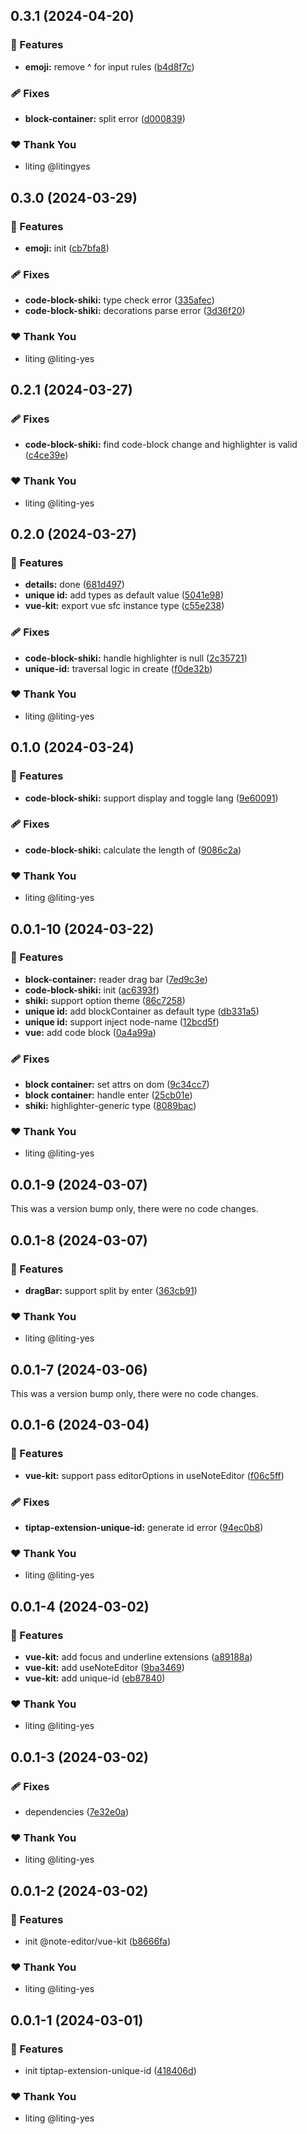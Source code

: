 ## 0.3.1 (2024-04-20)


### 🚀 Features

- **emoji:** remove ^ for input rules ([b4d8f7c](https://github.com/litingyes/note-editor/commit/b4d8f7c))

### 🩹 Fixes

- **block-container:** split error ([d000839](https://github.com/litingyes/note-editor/commit/d000839))

### ❤️  Thank You

- liting @litingyes

## 0.3.0 (2024-03-29)


### 🚀 Features

- **emoji:** init ([cb7bfa8](https://github.com/liting-yes/note-editor/commit/cb7bfa8))

### 🩹 Fixes

- **code-block-shiki:** type check error ([335afec](https://github.com/liting-yes/note-editor/commit/335afec))
- **code-block-shiki:** decorations parse error ([3d36f20](https://github.com/liting-yes/note-editor/commit/3d36f20))

### ❤️  Thank You

- liting @liting-yes

## 0.2.1 (2024-03-27)


### 🩹 Fixes

- **code-block-shiki:** find code-block change and highlighter is valid ([c4ce39e](https://github.com/liting-yes/note-editor/commit/c4ce39e))

### ❤️  Thank You

- liting @liting-yes

## 0.2.0 (2024-03-27)


### 🚀 Features

- **details:** done ([681d497](https://github.com/liting-yes/note-editor/commit/681d497))
- **unique id:** add types as default value ([5041e98](https://github.com/liting-yes/note-editor/commit/5041e98))
- **vue-kit:** export vue sfc instance type ([c55e238](https://github.com/liting-yes/note-editor/commit/c55e238))

### 🩹 Fixes

- **code-block-shiki:** handle highlighter is null ([2c35721](https://github.com/liting-yes/note-editor/commit/2c35721))
- **unique-id:** traversal logic in create ([f0de32b](https://github.com/liting-yes/note-editor/commit/f0de32b))

### ❤️  Thank You

- liting @liting-yes

## 0.1.0 (2024-03-24)


### 🚀 Features

- **code-block-shiki:** support display and toggle lang ([9e60091](https://github.com/liting-yes/note-editor/commit/9e60091))

### 🩹 Fixes

- **code-block-shiki:** calculate the length of ([9086c2a](https://github.com/liting-yes/note-editor/commit/9086c2a))

### ❤️  Thank You

- liting @liting-yes

## 0.0.1-10 (2024-03-22)


### 🚀 Features

- **block-container:** reader drag bar ([7ed9c3e](https://github.com/liting-yes/note-editor/commit/7ed9c3e))
- **code-block-shiki:** init ([ac6393f](https://github.com/liting-yes/note-editor/commit/ac6393f))
- **shiki:** support option theme ([86c7258](https://github.com/liting-yes/note-editor/commit/86c7258))
- **unique id:** add blockContainer as default type ([db331a5](https://github.com/liting-yes/note-editor/commit/db331a5))
- **unique id:** support inject node-name ([12bcd5f](https://github.com/liting-yes/note-editor/commit/12bcd5f))
- **vue:** add code block ([0a4a99a](https://github.com/liting-yes/note-editor/commit/0a4a99a))

### 🩹 Fixes

- **block container:** set attrs on dom ([9c34cc7](https://github.com/liting-yes/note-editor/commit/9c34cc7))
- **block container:** handle enter ([25cb01e](https://github.com/liting-yes/note-editor/commit/25cb01e))
- **shiki:** highlighter-generic type ([8089bac](https://github.com/liting-yes/note-editor/commit/8089bac))

### ❤️  Thank You

- liting @liting-yes

## 0.0.1-9 (2024-03-07)

This was a version bump only, there were no code changes.

## 0.0.1-8 (2024-03-07)


### 🚀 Features

- **dragBar:** support split by enter ([363cb91](https://github.com/liting-yes/note-editor/commit/363cb91))

### ❤️  Thank You

- liting @liting-yes

## 0.0.1-7 (2024-03-06)

This was a version bump only, there were no code changes.

## 0.0.1-6 (2024-03-04)


### 🚀 Features

- **vue-kit:** support pass editorOptions in useNoteEditor ([f06c5ff](https://github.com/liting-yes/note-editor/commit/f06c5ff))

### 🩹 Fixes

- **tiptap-extension-unique-id:** generate id error ([94ec0b8](https://github.com/liting-yes/note-editor/commit/94ec0b8))

### ❤️  Thank You

- liting @liting-yes

## 0.0.1-4 (2024-03-02)


### 🚀 Features

- **vue-kit:** add focus and underline extensions ([a89188a](https://github.com/liting-yes/note-editor/commit/a89188a))
- **vue-kit:** add useNoteEditor ([9ba3469](https://github.com/liting-yes/note-editor/commit/9ba3469))
- **vue-kit:** add unique-id ([eb87840](https://github.com/liting-yes/note-editor/commit/eb87840))

### ❤️  Thank You

- liting @liting-yes

## 0.0.1-3 (2024-03-02)


### 🩹 Fixes

- dependencies ([7e32e0a](https://github.com/liting-yes/note-editor/commit/7e32e0a))

### ❤️  Thank You

- liting @liting-yes

## 0.0.1-2 (2024-03-02)


### 🚀 Features

- init @note-editor/vue-kit ([b8666fa](https://github.com/liting-yes/note-editor/commit/b8666fa))

### ❤️  Thank You

- liting @liting-yes

## 0.0.1-1 (2024-03-01)


### 🚀 Features

- init tiptap-extension-unique-id ([418406d](https://github.com/liting-yes/note-editor/commit/418406d))

### ❤️  Thank You

- liting @liting-yes